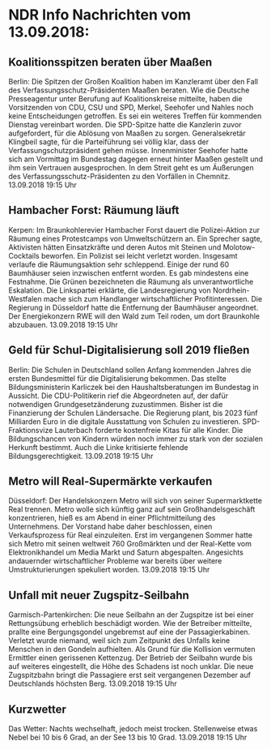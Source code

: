 # NDR Info Nachrichten vom 13.09.2018:


## Koalitionsspitzen beraten über Maaßen
Berlin: Die Spitzen der Großen Koalition haben im Kanzleramt über den Fall des Verfassungsschutz-Präsidenten Maaßen beraten. Wie die Deutsche Presseagentur unter Berufung auf Koalitionskreise mitteilte, haben die Vorsitzenden von CDU, CSU und SPD, Merkel, Seehofer und Nahles noch keine Entscheidungen getroffen. Es sei ein weiteres Treffen für kommenden Dienstag vereinbart worden. Die SPD-Spitze hatte die Kanzlerin zuvor aufgefordert, für die Ablösung von Maaßen zu sorgen. Generalsekretär Klingbeil sagte, für die Parteiführung sei völlig klar, dass der Verfassungschutzpräsident gehen müsse. Innenminister Seehofer hatte sich am Vormittag im Bundestag dagegen erneut hinter Maaßen gestellt und ihm sein Vertrauen ausgesprochen. In dem Streit geht es um Äußerungen des Verfassungsschutz-Präsidenten zu den Vorfällen in Chemnitz. 13.09.2018 19:15 Uhr 

## Hambacher Forst: Räumung läuft
Kerpen: Im Braunkohlerevier Hambacher Forst dauert die Polizei-Aktion zur Räumung eines Protestcamps von Umweltschützern an. Ein Sprecher sagte, Aktivisten hätten Einsatzkräfte und deren Autos mit Steinen und Molotow-Cocktails beworfen. Ein Polizist sei leicht verletzt worden. Insgesamt verlaufe die Räumungsaktion sehr schleppend. Einige der rund 60 Baumhäuser seien inzwischen entfernt worden. Es gab mindestens eine Festnahme. Die Grünen bezeichneten die Räumung als unverantwortliche Eskalation. Die Linkspartei erklärte, die Landesregierung von Nordrhein-Westfalen mache sich zum Handlanger wirtschaftlicher Profitinteressen. Die Regierung in Düsseldorf hatte die Entfernung der Baumhäuser angeordnet. Der Energiekonzern RWE will den Wald zum Teil roden, um dort Braunkohle abzubauen. 13.09.2018 19:15 Uhr 

## Geld für Schul-Digitalisierung soll 2019 fließen
Berlin: Die Schulen in Deutschland sollen Anfang kommenden Jahres die ersten Bundesmittel für die Digitalisierung bekommen. Das stellte Bildungsministerin Karliczek bei den Haushaltsberatungen im Bundestag in Aussicht. Die CDU-Politikerin rief die Abgeordneten auf, der dafür notwendigen Grundgesetzänderung zuzustimmen. Bisher ist die Finanzierung der Schulen Ländersache. Die Regierung plant, bis 2023 fünf Milliarden Euro in die digitale Ausstattung von Schulen zu investieren. SPD-Fraktionsvize Lauterbach forderte kostenfreie Kitas für alle Kinder. Die Bildungschancen von Kindern würden noch immer zu stark von der sozialen Herkunft bestimmt. Auch die Linke kritisierte fehlende Bildungsgerechtigkeit. 13.09.2018 19:15 Uhr 

## Metro will Real-Supermärkte verkaufen
Düsseldorf: Der Handelskonzern Metro will sich von seiner Supermarktkette Real trennen. Metro wolle sich künftig ganz auf sein Großhandelsgeschäft konzentrieren, hieß es am Abend in einer Pflichtmitteilung des Unternehmens. Der Vorstand habe daher beschlossen, einen Verkaufsprozess für Real einzuleiten. Erst im vergangenen Sommer hatte sich Metro mit seinen weltweit 760 Großmärkten und der Real-Kette vom Elektronikhandel um Media Markt und Saturn abgespalten. Angesichts andauernder wirtschaftlicher Probleme war bereits über weitere Umstrukturierungen spekuliert worden. 13.09.2018 19:15 Uhr 

## Unfall mit neuer Zugspitz-Seilbahn
Garmisch-Partenkirchen: Die neue Seilbahn an der Zugspitze ist bei einer Rettungsübung erheblich beschädigt worden. Wie der Betreiber mitteilte, prallte eine Bergungsgondel ungebremst auf eine der Passagierkabinen. Verletzt wurde niemand, weil sich zum Zeitpunkt des Unfalls keine Menschen in den Gondeln aufhielten. Als Grund für die Kollision vermuten Ermittler einen gerissenen Kettenzug. Der Betrieb der Seilbahn wurde bis auf weiteres eingestellt, die Höhe des Schadens ist noch unklar. Die neue Zugspitzbahn bringt die Passagiere erst seit vergangenen Dezember auf Deutschlands höchsten Berg. 13.09.2018 19:15 Uhr 

## Kurzwetter
Das Wetter:
Nachts wechselhaft, jedoch meist trocken. Stellenweise etwas Nebel bei 10 bis 6 Grad, an der See 13 bis 10 Grad. 13.09.2018 19:15 Uhr 
